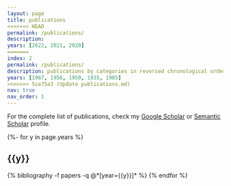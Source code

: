 ```yaml
---
layout: page
title: publications
<<<<<<< HEAD
permalink: /publications/
description: 
years: [2022, 2021, 2020]
=======
index: 2
permalink: /publications/
description: publications by categories in reversed chronological order. generated by jekyll-scholar.
years: [1967, 1956, 1950, 1935, 1905]
>>>>>>> 5ce75a3 (Update publications.md)
nav: true
nav_order: 1
---
```


For the complete list of publications, check my [Google Scholar](https://scholar.google.com/citations?user=1AgA0_YAAAAJ&hl=en) or [Semantic Scholar](https://www.semanticscholar.org/author/Giorgos-Vernikos/1972392392) profile.

<div class="publications">

{%- for y in page.years %}
  <h2 class="year">{{y}}</h2>
  {% bibliography -f papers -q @*[year={{y}}]* %}
{% endfor %}

</div>
